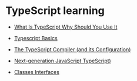 # TypeScript learning

- [What Is TypeScript Why Should You Use It](./Docs/1%20-%20Getting%20Started/2%20-%20What%20Is%20TypeScript%20%20Why%20Should%20You%20Use%20It.md)

- [Typescript Basics](./Docs/2%20-%20TypeScript%20Basics%20%20Basic%20Types/readme.md)

- [The TypeScript Compiler (and its Configuration)](<./Docs/3%20-%20The%20TypeScript%20Compiler%20(and%20its%20Configuration)/readme.md>)

- [Next-generation JavaScript TypeScript)](./Docs/4%20-%20Next-generation%20JavaScript%20%20TypeScript/readme.md)

- [Classes Interfaces](./Docs/5%20-%20Classes%20%20Interfaces/readme.md)
